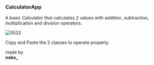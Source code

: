  ### CalculatorApp
 <p>A basic Calculator that calculates 2 values with addition, subtraction, multiplication and division operators.</p>

![5532](https://github.com/monocat-neko/calculatorApp/assets/129681589/5e357096-c203-417a-be2f-5306fe616e5c)

<p> Copy and Paste the 2 classes to operate properly.</p>

made by</br>
**neko_**
